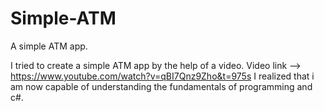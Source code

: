 # Simple-ATM
A simple ATM app.

I tried to create a simple ATM app by the help of a video. Video link --> https://www.youtube.com/watch?v=qBI7Qnz9Zho&t=975s
I realized that i am now capable of understanding the fundamentals of programming and c#.  
